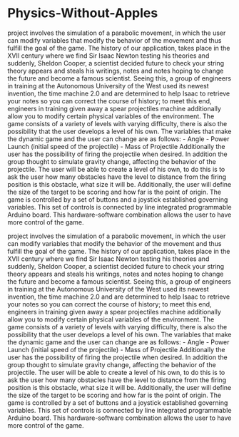 # Physics-Without-Apples

project involves the simulation of a parabolic movement, in which the user can modify variables that modify the behavior of the movement and thus fulfill the goal of the game. The history of our application, takes place in the XVII century where we find Sir Isaac Newton testing his theories and suddenly, Sheldon Cooper, a scientist decided future to check your string theory appears and steals his writings, notes and notes hoping to change the future and become a famous scientist. Seeing this, a group of engineers in training at the Autonomous University of the West used its newest invention, the time machine 2.0 and are determined to help Isaac to retrieve your notes so you can correct the course of history; to meet this end, engineers in training given away a spear projectiles machine additionally allow you to modify certain physical variables of the environment. The game consists of a variety of levels with varying difficulty, there is also the possibility that the user develops a level of his own. The variables that make the dynamic game and the user can change are as follows: - Angle - Power Launch (initial speed of the projectile) - Mass of Projectile Additionally the user has the possibility of firing the projectile when desired. In addition the group thought to simulate gravity change, affecting the behavior of the projectile. The user will be able to create a level of his own, to do this is to ask the user how many obstacles have the level to distance from the firing position is this obstacle, what size it will be. Additionally, the user will define the size of the target to be scoring and how far is the point of origin. The game is controlled by a set of buttons and a joystick established governing variables. This set of controls is connected by line
integrated programmable Arduino board. This hardware-software combination allows the user to have more control of the game.

project involves the simulation of a parabolic movement, in which the user can modify variables that modify the behavior of the movement and thus fulfill the goal of the game. The history of our application, takes place in the XVII century where we find Sir Isaac Newton testing his theories and suddenly, Sheldon Cooper, a scientist decided future to check your string theory appears and steals his writings, notes and notes hoping to change the future and become a famous scientist. Seeing this, a group of engineers in training at the Autonomous University of the West used its newest invention, the time machine 2.0 and are determined to help Isaac to retrieve your notes so you can correct the course of history; to meet this end, engineers in training given away a spear projectiles machine additionally allow you to modify certain physical variables of the environment. The game consists of a variety of levels with varying difficulty, there is also the possibility that the user develops a level of his own. The variables that make the dynamic game and the user can change are as follows: - Angle - Power Launch (initial speed of the projectile) - Mass of Projectile Additionally the user has the possibility of firing the projectile when desired. In addition the group thought to simulate gravity change, affecting the behavior of the projectile. The user will be able to create a level of his own, to do this is to ask the user how many obstacles have the level to distance from the firing position is this obstacle, what size it will be. Additionally, the user will define the size of the target to be scoring and how far is the point of origin. The game is controlled by a set of buttons and a joystick established governing variables. This set of controls is connected by line
integrated programmable Arduino board. This hardware-software combination allows the user to have more control of the game.
